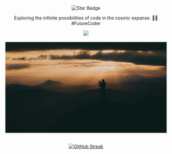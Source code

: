 <div align="center">
<img src="https://img.shields.io/static/v1?label=%F0%9F%8C%9F&message=Let's%20Make%20It%20Work!&style=style=flat&color=8A2BE2" alt="Star Badge"/>

<br/>

<p align="center">
  <span>Exploring the infinite possibilities of code in the cosmic expanse. 🌌✨ #FutureCoder</span>
</p
<br/>

<div align="center">
  <a href="https://github.com/ayeshanweerasuriya">
    <img src="https://skillicons.dev/icons?i=js,html,css,androidstudio,figma,git,github,ai,mysql,nodejs,postman,py,react,visualstudio,vscode" />
  </a>
</div>

<br>
<!-- border-radius is not working -->
<div align="center">
  <img src="./martin-marek-vcTxCvh710A-unsplash.jpg" alt="Wallpaper" width="835">
</div>

<br>

<p align="center">
<a href="https://github.com/AbhishekTemgire"><img src="https://streak-stats.demolab.com?user=AbhishekTemgire&theme=highcontrast&hide_border=true&border_radius=15&date_format=j%20M%5B%20Y%5D&card_width=835" alt="GitHub Streak" /></a>
</p>
